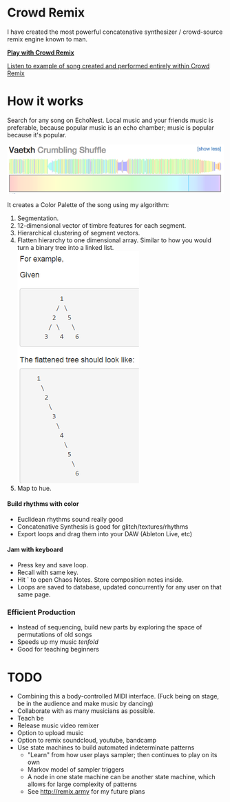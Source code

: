 # Crowd Remix

I have created the most powerful concatenative synthesizer / crowd-source remix engine known to man. 

[**Play with Crowd Remix**](http://cortexel.us/crowdremix)

[Listen to example of song created and performed entirely within Crowd Remix](https://cortexelation.bandcamp.com/track/freeedm-etude-op-1-no-1)

# How it works

Search for any song on EchoNest. Local music and your friends music is preferable, because popular music is an echo chamber; music is popular because it's popular. 

<img src="./vaetxh.png">

It creates a Color Palette of the song using my algorithm:
  1. Segmentation. 
  2. 12-dimensional vector of timbre features for each segment.
  3. Hierarchical clustering of segment vectors. 
  4. Flatten hierarchy to one dimensional array. Similar to how you would turn a binary tree into a linked list.
    <img src="./flattening-tree.png">
  5. Map to hue. 

#### Build rhythms with color
  * Euclidean rhythms sound really good
  * Concatenative Synthesis is good for glitch/textures/rhythms
  * Export loops and drag them into your DAW (Ableton Live, etc)

#### Jam with keyboard
  * Press key and save loop.
  * Recall with same key. 
  * Hit ` to open Chaos Notes. Store composition notes inside. 
  * Loops are saved to database, updated concurrently for any user on that same page. 

### Efficient Production
  * Instead of sequencing, build new parts by exploring the space of permutations of old songs
  * Speeds up my music *tenfold*
  * Good for teaching beginners

# TODO
  * Combining this a body-controlled MIDI interface. (Fuck being on stage, be in the audience and make music by dancing)
  * Collaborate with as many musicians as possible. 
  * Teach be
  * Release music video remixer
  * Option to upload music
  * Option to remix soundcloud, youtube, bandcamp
  * Use state machines to build automated indeterminate patterns
    * "Learn" from how user plays sampler; then continues to play on its own
    * Markov model of sampler triggers
    * A node in one state machine can be another state machine, which allows for large complexity of patterns
    * See http://remix.army for my future plans
